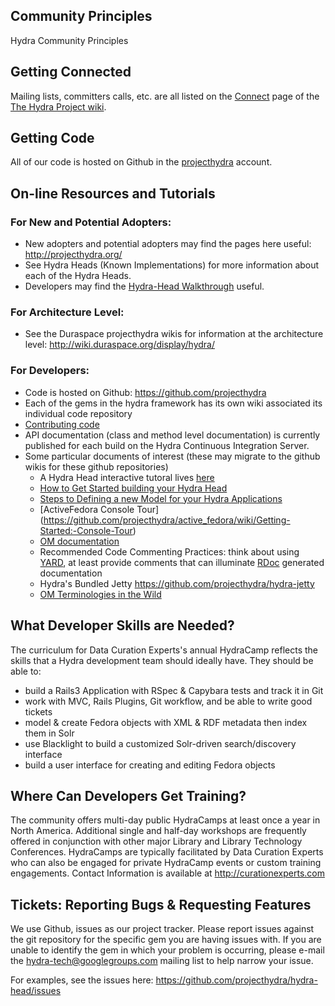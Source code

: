 ## Community Principles
Hydra Community Principles

## Getting Connected
Mailing lists, committers calls, etc. are all listed on the [Connect](https://wiki.duraspace.org/display/hydra/Connect) page of the [The Hydra Project wiki](https://wiki.duraspace.org/display/hydra/The+Hydra+Project).

## Getting Code
All of our code is hosted on Github in the [projecthydra](https://github.com/projecthydra) account.

## On-line Resources and Tutorials
### For New and Potential Adopters:
* New adopters and potential adopters may find the pages here useful: http://projecthydra.org/
* See Hydra Heads (Known Implementations) for more information about each of the Hydra Heads.
* Developers may find the [Hydra-Head Walkthrough](https://github.com/projecthydra/hydra-head/wiki/Code4lib-walkthrough) useful.

### For Architecture Level:
* See the Duraspace projecthydra wikis for information at the architecture level: http://wiki.duraspace.org/display/hydra/

### For Developers:
* Code is hosted on Github: https://github.com/projecthydra
* Each of the gems in the hydra framework has its own wiki associated its individual code repository
* [Contributing code](https://github.com/projecthydra/hydra/blob/master/CONTRIBUTING.md) 
* API documentation (class and method level documentation) is currently published for each build on the Hydra Continuous Integration Server.
* Some particular documents of interest (these may migrate to the github wikis for these github repositories)
    * A Hydra Head interactive tutoral lives [here](https://github.com/projecthydra/hydra-head/wiki/Code4lib-walkthrough)
    * [How to Get Started building your Hydra Head](https://github.com/projecthydra/hydra-head/wiki/How-to-Get-Started)
    * [Steps to Defining a new Model for your Hydra Applications](https://wiki.duraspace.org/display/hydra/Steps+to+Defining+a+new+Model+for+your+Hydra+Applications)
    * [ActiveFedora Console Tour] (https://github.com/projecthydra/active_fedora/wiki/Getting-Started:-Console-Tour)
    * [OM documentation](https://github.com/projecthydra/om/blob/master/README.textile)
    * Recommended Code Commenting Practices: think about using [YARD](http://rubydoc.info/docs/yard/file/docs/GettingStarted.md), at least provide comments that can illuminate [RDoc](http://rdoc.rubyforge.org) generated documentation
    * Hydra's Bundled Jetty https://github.com/projecthydra/hydra-jetty
    * [OM Terminologies in the Wild](https://wiki.duraspace.org/display/hydra/OM+Terminologies+in+the+Wild)

## What Developer Skills are Needed?
The curriculum for Data Curation Experts's annual HydraCamp reflects the skills that a Hydra development team should ideally have. They should be able to:
* build a Rails3 Application with RSpec & Capybara tests and track it in Git
* work with MVC, Rails Plugins, Git workflow, and be able to write good tickets
* model & create Fedora objects with XML & RDF metadata then index them in Solr
* use Blacklight to build a customized Solr-driven search/discovery interface
* build a user interface for creating and editing Fedora objects
## Where Can Developers Get Training?
The community offers multi-day public HydraCamps at least once a year in North America. Additional single and half-day workshops are frequently offered in conjunction with other major Library and Library Technology Conferences. HydraCamps are typically facilitated by Data Curation Experts who can also be engaged for private HydraCamp events or custom training engagements. Contact Information is available at http://curationexperts.com

## Tickets: Reporting Bugs & Requesting Features
We use Github, issues as our project tracker. Please report issues against the git repository for the specific gem you are having issues with. If you are unable to identify the gem in which your problem is occurring, please e-mail the hydra-tech@googlegroups.com mailing list to help narrow your issue.

For examples, see the issues here: https://github.com/projecthydra/hydra-head/issues